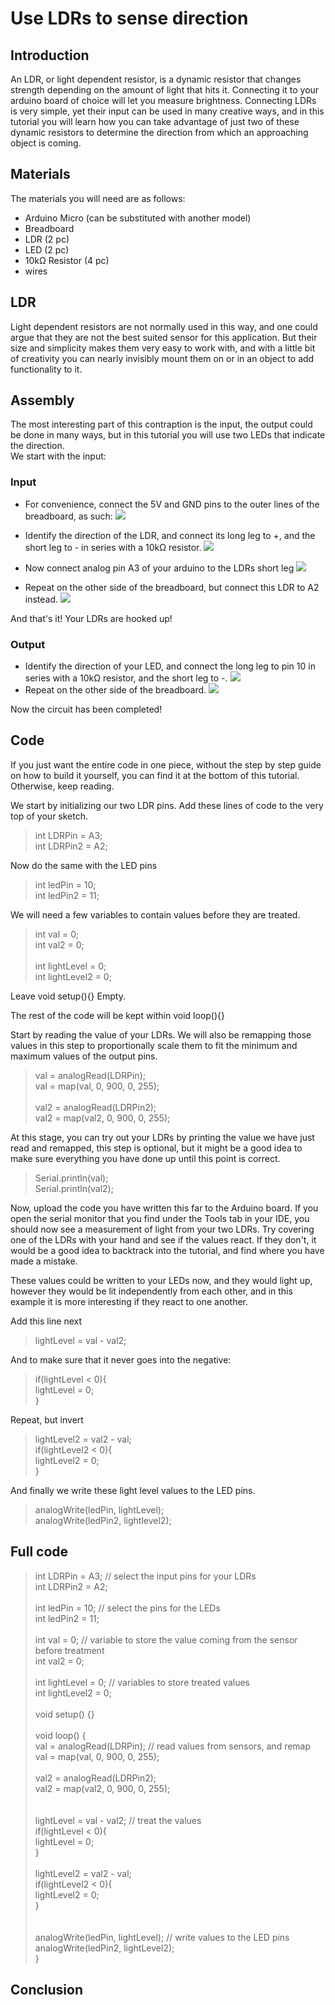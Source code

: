 # Use LDRs to sense direction
## Introduction
An LDR, or light dependent resistor, is a dynamic resistor that changes strength depending on the amount of light that hits it. Connecting it to your arduino board of choice will let you measure brightness. Connecting LDRs is very simple, yet their input can be used in many creative ways, and in this tutorial you will learn how you can take advantage of just two of these dynamic resistors to determine the direction from which an approaching object is coming.

## Materials
The materials you will need are as follows:
* Arduino Micro (can be substituted with another model) 
* Breadboard
* LDR (2 pc)
* LED (2 pc)
* 10kΩ Resistor (4 pc)
* wires


## LDR
Light dependent resistors are not normally used in this way, and one could argue that they are not the best suited sensor for this application. But their size and simplicity makes them very easy to work with, and with a little bit of creativity you can nearly invisibly mount them on or in an object to add functionality to it. 
## Assembly
The most interesting part of this contraption is the input, the output could be done in many ways, but in this tutorial you will use two LEDs that indicate the direction.
<br>We start with the input:

### Input
* For convenience, connect the 5V and GND pins to the outer lines of the breadboard, as such:
![](./IMG/IMG-2240.jpg)

* Identify the direction of the LDR, and connect its long leg to +, and the short leg to - in series with a 10kΩ resistor. 
![](./IMG/IMG-2241.jpg)

* Now connect analog pin A3 of your arduino to the LDRs short leg
![](./IMG/IMG-2242.jpg)

* Repeat on the other side of the breadboard, but connect this LDR to A2 instead.
![](./IMG/IMG-2243.jpg)

And that's it! Your LDRs are hooked up!
### Output
* Identify the direction of your LED, and connect the long leg to pin 10 in series with a 10kΩ resistor, and the short leg to -. 
![](./IMG/IMG-2245.jpg)
* Repeat on the other side of the breadboard. 
![](./IMG/IMG-2246.jpg)

Now the circuit has been completed!
## Code
If you just want the entire code in one piece, without the step by step guide on how to build it yourself, you can find it at the bottom of this tutorial. Otherwise, keep reading.

We start by initializing our two LDR pins. Add these lines of code to the very top of your sketch. 

>int LDRPin = A3; 
<br> int LDRPin2 = A2; 

Now do the same with the LED pins

>int ledPin = 10;
<br> int ledPin2 = 11;

We will need a few variables to contain values before they are treated.

>int val = 0;
<br> int val2 = 0;
<br><br>int lightLevel = 0;
<br> int lightLevel2 = 0;

Leave void setup(){} Empty. 

The rest of the code will be kept within void loop(){}

Start by reading the value of your LDRs. We will also be remapping those values in this step to proportionally scale them to fit the minimum and maximum values of the output pins.

>val = analogRead(LDRPin);
<br> val = map(val, 0, 900, 0, 255);
<br><br>val2 = analogRead(LDRPin2);
<br> val2 = map(val2, 0, 900, 0, 255);

At this stage, you can try out your LDRs by printing the value we have just read and remapped, this step is optional, but it might be a good idea to make sure everything you have done up until this point is correct. 

>Serial.println(val);
<br> Serial.println(val2);

Now, upload the code you have written this far to the Arduino board. If you open the serial monitor that you find under the Tools tab in your IDE, you should now see a measurement of light from your two LDRs. Try covering one of the LDRs with your hand and see if the values react. If they don't, it would be a good idea to backtrack into the tutorial, and find where you have made a mistake. 

These values could be written to your LEDs now, and they would light up, however they would be lit independently from each other, and in this example it is more interesting if they react to one another.

Add this line next
> lightLevel = val - val2;

And to make sure that it never goes into the negative:

>if(lightLevel < 0){ <br>
    lightLevel = 0; <br>
}

Repeat, but invert

>lightLevel2 = val2 - val; <br>
if(lightLevel2 < 0){ <br>
    lightLevel2 = 0; <br>
}

And finally we write these light level values to the LED pins.

>analogWrite(ledPin, lightLevel); <br>
analogWrite(ledPin2, lightlevel2);

## Full code
>int LDRPin = A3;    // select the input pins for your LDRs <br>
int LDRPin2 = A2; <br><br>
int ledPin = 10;   // select the pins for the LEDs <br>
int ledPin2 = 11;<br><br>
int val = 0;       // variable to store the value coming from the sensor before treatment <br>
int val2 = 0; <br><br>
int lightLevel = 0; // variables to store treated values <br>
int lightLevel2 = 0; <br><br>
void setup() {}<br><br>
void loop() { <br>
  val = analogRead(LDRPin);     // read values from sensors, and remap<br>
  val = map(val, 0, 900, 0, 255);<br><br>
  val2 = analogRead(LDRPin2); <br>
  val2 = map(val2, 0, 900, 0, 255); <br><br>  
  lightLevel = val - val2;      // treat the values <br>
  if(lightLevel < 0){<br>
    lightLevel = 0;<br>
  }<br><br>
  lightLevel2 = val2 - val;<br>
  if(lightLevel2 < 0){<br>
    lightLevel2 = 0;<br>
  }<br> <br>  
  analogWrite(ledPin, lightLevel);  // write values to the LED pins<br>
  analogWrite(ledPin2, lightLevel2);  
}

## Conclusion  